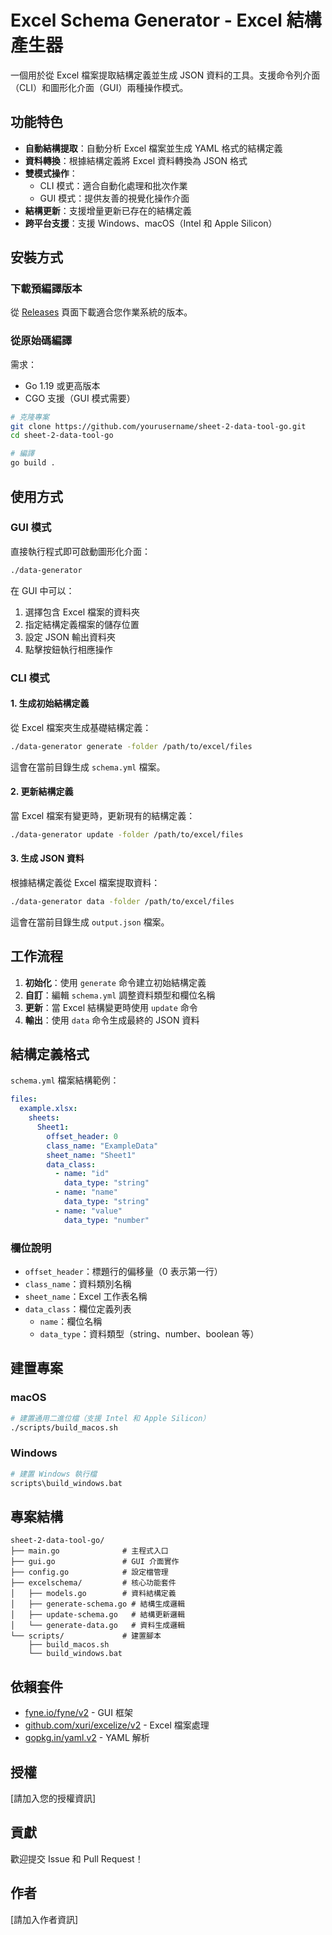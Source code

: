 # Excel Schema Generator - Excel 結構產生器

一個用於從 Excel 檔案提取結構定義並生成 JSON 資料的工具。支援命令列介面（CLI）和圖形化介面（GUI）兩種操作模式。

## 功能特色

- **自動結構提取**：自動分析 Excel 檔案並生成 YAML 格式的結構定義
- **資料轉換**：根據結構定義將 Excel 資料轉換為 JSON 格式
- **雙模式操作**：
  - CLI 模式：適合自動化處理和批次作業
  - GUI 模式：提供友善的視覺化操作介面
- **結構更新**：支援增量更新已存在的結構定義
- **跨平台支援**：支援 Windows、macOS（Intel 和 Apple Silicon）

## 安裝方式

### 下載預編譯版本
從 [Releases](https://github.com/yourusername/sheet-2-data-tool-go/releases) 頁面下載適合您作業系統的版本。

### 從原始碼編譯

需求：
- Go 1.19 或更高版本
- CGO 支援（GUI 模式需要）

```bash
# 克隆專案
git clone https://github.com/yourusername/sheet-2-data-tool-go.git
cd sheet-2-data-tool-go

# 編譯
go build .
```

## 使用方式

### GUI 模式

直接執行程式即可啟動圖形化介面：

```bash
./data-generator
```

在 GUI 中可以：
1. 選擇包含 Excel 檔案的資料夾
2. 指定結構定義檔案的儲存位置
3. 設定 JSON 輸出資料夾
4. 點擊按鈕執行相應操作

### CLI 模式

#### 1. 生成初始結構定義

從 Excel 檔案夾生成基礎結構定義：

```bash
./data-generator generate -folder /path/to/excel/files
```

這會在當前目錄生成 `schema.yml` 檔案。

#### 2. 更新結構定義

當 Excel 檔案有變更時，更新現有的結構定義：

```bash
./data-generator update -folder /path/to/excel/files
```

#### 3. 生成 JSON 資料

根據結構定義從 Excel 檔案提取資料：

```bash
./data-generator data -folder /path/to/excel/files
```

這會在當前目錄生成 `output.json` 檔案。

## 工作流程

1. **初始化**：使用 `generate` 命令建立初始結構定義
2. **自訂**：編輯 `schema.yml` 調整資料類型和欄位名稱
3. **更新**：當 Excel 結構變更時使用 `update` 命令
4. **輸出**：使用 `data` 命令生成最終的 JSON 資料

## 結構定義格式

`schema.yml` 檔案結構範例：

```yaml
files:
  example.xlsx:
    sheets:
      Sheet1:
        offset_header: 0
        class_name: "ExampleData"
        sheet_name: "Sheet1"
        data_class:
          - name: "id"
            data_type: "string"
          - name: "name"
            data_type: "string"
          - name: "value"
            data_type: "number"
```

### 欄位說明

- `offset_header`：標題行的偏移量（0 表示第一行）
- `class_name`：資料類別名稱
- `sheet_name`：Excel 工作表名稱
- `data_class`：欄位定義列表
  - `name`：欄位名稱
  - `data_type`：資料類型（string、number、boolean 等）

## 建置專案

### macOS

```bash
# 建置通用二進位檔（支援 Intel 和 Apple Silicon）
./scripts/build_macos.sh
```

### Windows

```bash
# 建置 Windows 執行檔
scripts\build_windows.bat
```

## 專案結構

```
sheet-2-data-tool-go/
├── main.go              # 主程式入口
├── gui.go               # GUI 介面實作
├── config.go            # 設定檔管理
├── excelschema/         # 核心功能套件
│   ├── models.go        # 資料結構定義
│   ├── generate-schema.go # 結構生成邏輯
│   ├── update-schema.go   # 結構更新邏輯
│   └── generate-data.go   # 資料生成邏輯
└── scripts/             # 建置腳本
    ├── build_macos.sh
    └── build_windows.bat
```

## 依賴套件

- [fyne.io/fyne/v2](https://fyne.io/) - GUI 框架
- [github.com/xuri/excelize/v2](https://github.com/qax-os/excelize) - Excel 檔案處理
- [gopkg.in/yaml.v2](https://gopkg.in/yaml.v2) - YAML 解析

## 授權

[請加入您的授權資訊]

## 貢獻

歡迎提交 Issue 和 Pull Request！

## 作者

[請加入作者資訊]